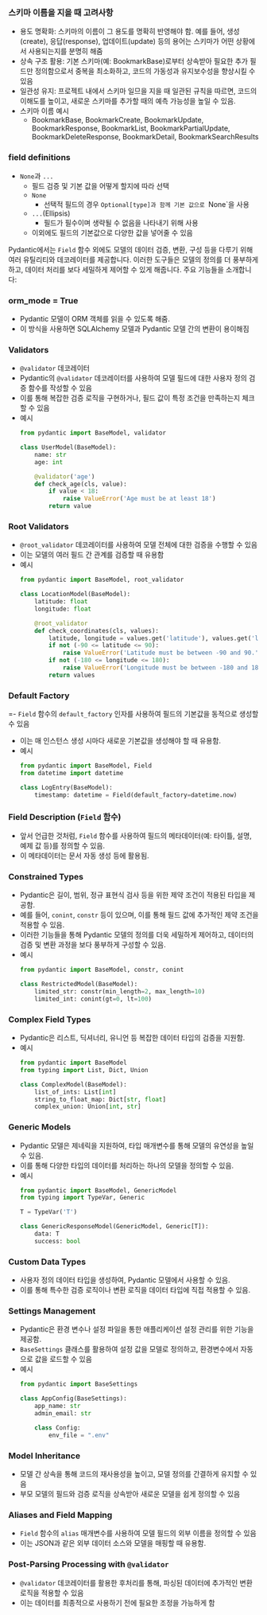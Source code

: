 
### 스키마 이름을 지을 때 고려사항
- 용도 명확화: 스키마의 이름이 그 용도를 명확히 반영해야 함. 예를 들어, 생성(create), 응답(response), 업데이트(update) 등의 용어는 스키마가 어떤 상황에서 사용되는지를 분명히 해줌
- 상속 구조 활용: 기본 스키마(예: BookmarkBase)로부터 상속받아 필요한 추가 필드만 정의함으로서 중복을 최소화하고, 코드의 가동성과 유지보수성을 향상시킬 수 있음
- 일관성 유지: 프로젝트 내에서 스키마 일므을 지을 때 일관된 규칙을 따르면, 코드의 이해도를 높이고, 새로운 스키마를 추가할 때의 예측 가능성을 높일 수 있음.
- 스키마 이름 예시
    - BookmarkBase, BookmarkCreate, BookmarkUpdate, BookmarkResponse, BookmarkList, BookmarkPartialUpdate, BookmarkDeleteResponse, BookmarkDetail, BookmarkSearchResults

### field definitions
- `None`과 `...`
    - 필드 검증 및 기본 값을 어떻게 할지에 따라 선택
    - `None`
        - 선택적 필드의 경우 `Optional[type]과 함께 기본 값으로 `None`을 사용
    - `...`(Ellipsis)
        - 필드가 필수이며 생략될 수 없음을 나타내기 위해 사용
    - 이외에도 필드의 기본값으로 다양한 값을 넣어줄 수 있음


Pydantic에서는 `Field` 함수 외에도 모델의 데이터 검증, 변환, 구성 등을 다루기 위해 여러 유틸리티와 데코레이터를 제공합니다. 이러한 도구들은 모델의 정의를 더 풍부하게 하고, 데이터 처리를 보다 세밀하게 제어할 수 있게 해줍니다. 주요 기능들을 소개합니다:

### orm_mode = True
- Pydantic 모델이 ORM 객체를 읽을 수 있도록 해줌.
- 이 방식을 사용하면 SQLAlchemy 모델과 Pydantic 모델 간의 변환이 용이해짐

### Validators 
- `@validator` 데코레이터
- Pydantic의 `@validator` 데코레이터를 사용하여 모델 필드에 대한 사용자 정의 검증 함수를 작성할 수 있음
- 이를 통해 복잡한 검증 로직을 구현하거나, 필드 값이 특정 조건을 만족하는지 체크할 수 있음
- 예시
    ```python
    from pydantic import BaseModel, validator

    class UserModel(BaseModel):
        name: str
        age: int

        @validator('age')
        def check_age(cls, value):
            if value < 18:
                raise ValueError('Age must be at least 18')
            return value
    ```

### Root Validators 
- `@root_validator` 데코레이터를 사용하여 모델 전체에 대한 검증을 수행할 수 있음
- 이는 모델의 여러 필드 간 관계를 검증할 때 유용함
- 예시
    ```python
    from pydantic import BaseModel, root_validator

    class LocationModel(BaseModel):
        latitude: float
        longitude: float

        @root_validator
        def check_coordinates(cls, values):
            latitude, longitude = values.get('latitude'), values.get('longitude')
            if not (-90 <= latitude <= 90):
                raise ValueError('Latitude must be between -90 and 90.')
            if not (-180 <= longitude <= 180):
                raise ValueError('Longitude must be between -180 and 180.')
            return values
    ```

### Default Factory 
=- `Field` 함수의 `default_factory` 인자를 사용하여 필드의 기본값을 동적으로 생성할 수 있음
- 이는 매 인스턴스 생성 시마다 새로운 기본값을 생성해야 할 때 유용함.
- 예시
    ```python
    from pydantic import BaseModel, Field
    from datetime import datetime

    class LogEntry(BaseModel):
        timestamp: datetime = Field(default_factory=datetime.now)
    ```

### Field Description (`Field` 함수)
- 앞서 언급한 것처럼, `Field` 함수를 사용하여 필드의 메타데이터(예: 타이틀, 설명, 예제 값 등)를 정의할 수 있음.
- 이 메타데이터는 문서 자동 생성 등에 활용됨.

### Constrained Types
- Pydantic은 길이, 범위, 정규 표현식 검사 등을 위한 제약 조건이 적용된 타입을 제공함.
- 예를 들어, `conint`, `constr` 등이 있으며, 이를 통해 필드 값에 추가적인 제약 조건을 적용할 수 있음.
- 이러한 기능들을 통해 Pydantic 모델의 정의를 더욱 세밀하게 제어하고, 데이터의 검증 및 변환 과정을 보다 풍부하게 구성할 수 있음.
- 예시
    ```python
    from pydantic import BaseModel, constr, conint

    class RestrictedModel(BaseModel):
        limited_str: constr(min_length=2, max_length=10)
        limited_int: conint(gt=0, lt=100)
    ```

### Complex Field Types
- Pydantic은 리스트, 딕셔너리, 유니언 등 복잡한 데이터 타입의 검증을 지원함.
- 예시 
    ```python
    from pydantic import BaseModel
    from typing import List, Dict, Union

    class ComplexModel(BaseModel):
        list_of_ints: List[int]
        string_to_float_map: Dict[str, float]
        complex_union: Union[int, str]
    ```

### Generic Models
- Pydantic 모델은 제네릭을 지원하여, 타입 매개변수를 통해 모델의 유연성을 높일 수 있음.
- 이를 통해 다양한 타입의 데이터를 처리하는 하나의 모델을 정의할 수 있음.
- 예시
    ```python
    from pydantic import BaseModel, GenericModel
    from typing import TypeVar, Generic

    T = TypeVar('T')

    class GenericResponseModel(GenericModel, Generic[T]):
        data: T
        success: bool
    ```

### Custom Data Types
- 사용자 정의 데이터 타입을 생성하여, Pydantic 모델에서 사용할 수 있음. 
- 이를 통해 특수한 검증 로직이나 변환 로직을 데이터 타입에 직접 적용할 수 있음.

### Settings Management
- Pydantic은 환경 변수나 설정 파일을 통한 애플리케이션 설정 관리를 위한 기능을 제공함.
- `BaseSettings` 클래스를 활용하여 설정 값을 모델로 정의하고, 환경변수에서 자동으로 값을 로드할 수 있음
- 예시
    ```python
    from pydantic import BaseSettings

    class AppConfig(BaseSettings):
        app_name: str
        admin_email: str

        class Config:
            env_file = ".env"
    ```

### Model Inheritance
- 모델 간 상속을 통해 코드의 재사용성을 높이고, 모델 정의를 간결하게 유지할 수 있음
- 부모 모델의 필드와 검증 로직을 상속받아 새로운 모델을 쉽게 정의할 수 있음

### Aliases and Field Mapping
- `Field` 함수의 `alias` 매개변수를 사용하여 모델 필드의 외부 이름을 정의할 수 있음
- 이는 JSON과 같은 외부 데이터 소스와 모델을 매핑할 때 유용함.

### Post-Parsing Processing with `@validator`
- `@validator` 데코레이터를 활용한 후처리를 통해, 파싱된 데이터에 추가적인 변환 로직을 적용할 수 있음
- 이는 데이터를 최종적으로 사용하기 전에 필요한 조정을 가능하게 함